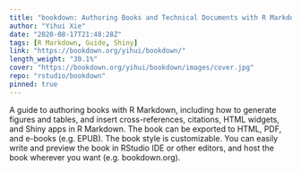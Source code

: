 ```yaml
---
title: "bookdown: Authoring Books and Technical Documents with R Markdown"
author: "Yihui Xie"
date: "2020-08-17T21:48:28Z"
tags: [R Markdown, Guide, Shiny]
link: "https://bookdown.org/yihui/bookdown/"
length_weight: "30.1%"
cover: "https://bookdown.org/yihui/bookdown/images/cover.jpg"
repo: "rstudio/bookdown"
pinned: true
---
```


A guide to authoring books with R Markdown, including how to generate figures and tables, and insert cross-references, citations, HTML widgets, and Shiny apps in R Markdown. The book can be exported to HTML, PDF, and e-books (e.g. EPUB). The book style is customizable. You can easily write and preview the book in RStudio IDE or other editors, and host the book wherever you want (e.g. bookdown.org).
